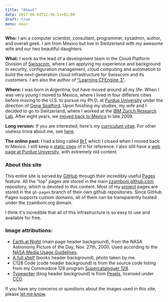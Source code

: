 ```yaml
---
title: "About"
date: 2017-08-03T12:50:11+02:00
draft: true
menu: main
---
```


**Who:** I am a computer scientist, consultant, programmer, sysadmin,
author, and overall geek. I am from Mexico but live in Switzerland
with my awesome wife and our two beautiful daughters.

**What:** I work as the lead of a development team in the Cloud
Platform Division of [Swisscom](http://swisscom.com/), where I am
applying my experience and background in security, configuration
management, cloud computing and automation to build the
next-generation cloud infrastructure for Swisscom and its customers.
I am also the author of ["Learning CFEngine 3"](http://cf-learn.info).

**Where:** I was born in Argentina, but have moved around all my life.
When I was very young I moved to Mexico, where I lived in four different
cities before moving to the U.S. to pursue my Ph.D. at [Purdue
University](http://www.cerias.purdue.edu/) under the direction of [Gene
Spafford](http://spaf.cerias.purdue.edu/). Upon finishing my studies, my
wife and I decided to go to Switzerland, where I worked at the [IBM
Zurich Research Lab](http://www.zurich.ibm.com/). After eight years, we
[moved back to Mexico](/brt/2009/09/08/going-home/index.html) in late
2009.

**Long version:** If you are interested, here's my [curriculum
vitae](/vita.html). For other useless trivia about me, see
[here](http://www.zzamboni.org/brt/2007/03/07/blog-tagged/index.html).

**The online past:** I had a blog called [BrT](/brt/index.html) which I
closed when I moved back to Mexico. I still keep a [static
copy](/brt/index.html) of it for reference. I also still have a [web
page at Purdue University](http://homes.cerias.purdue.edu/~zamboni/),
with extremely old content.

### About this site

This entire site is served by [GitHub](http://github.com/) through their
incredibly useful [Pages](http://pages.github.com/) feature. All the
"top" pages are stored in the main
[zzamboni.github.com](https://github.com/zzamboni/zzamboni.github.com)
repository, which is devoted to this content. Most of my
[project](/code) pages are stored in the
`gh-pages` branch of their own github repositories. Since GitHub Pages
supports custom domains, all of them can be transparently hosted under
the zzamboni.org domain.

I think it's incredible that all of this infrastructure is so easy to
use and available for free.

### Image attributions:

- [Earth at Night](https://apod.nasa.gov/apod/ap001127.html) (main
  page header background), from the NASA Astronomy Picture of the Day,
  Nov. 27th, 2000. Used according to the [NASA Media Usage
  Guidelines](https://www.nasa.gov/multimedia/guidelines/index.html).
- [A full shelf](http://cf-learn.info/blog/a-full-shelf/) (books
  header background), photo taken by me.
- C128 Code (code header background) is from the source code listing
  from my Commodore 128 program [Supercataloguer
  128](http://zzamboni.org/brt/2008/01/24/supercataloger-128).
- [Typewriter](https://www.pexels.com/photo/gray-scale-photography-of-typewriter-209257/)
  (blog header background) is from
  [Pexels](https://www.pexels.com/photo/gray-scale-photography-of-typewriter-209257/),
  licensed under [CC0](https://www.pexels.com/photo-license/).

If you have any concerns or questions about the images used in this
site, please [let me know](../contact).
